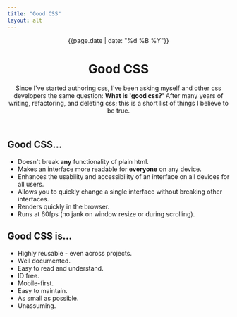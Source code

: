 ```yaml
---
title: "Good CSS"
layout: alt
---
```

<header class="ph3 pt4 pt5-ns bg-washed-blue black-80">
  <time class="f6 tl tc-ns db" datetime="{{page.date}}">{{page.date | date: "%d %B %Y"}}</time>
  <h1 class="f5 f3-m f1-l ttu tracked tl tc-ns">
    Good CSS
  </h1>
  <div class="pb5 bb b--black-10">
    <p class="lh-copy f4 f3-m f2-l center measure">
      Since I've started authoring css, I've been asking myself and other css developers the same question: <b>What is 'good css?'</b>
      After many years of writing, refactoring, and deleting css; this is a short list of things I believe to be true.
    </p>
  </div>
</header>
<div class="ph3 measure f4 center">
  <h2 class="f3 fw5 mt5 mb3">
    Good CSS...
  </h2>
  <ul class="f4 f3-ns list pl0 lh-copy mt0">
    <li class="mb3">Doesn't break <b>any</b> functionality of plain html.</li>
    <li class="mb3">Makes an interface more readable for <b>everyone</b> on any device.</li>
    <li class="mb3">Enhances the usability and accessibility of an interface on all devices for all users.</li>
    <li class="mb3">Allows you to quickly change a single interface without breaking other interfaces.</li>
    <li class="mb3">Renders quickly in the browser.</li>
    <li class="mb3">Runs at 60fps (no jank on window resize or during scrolling).</li>
  </ul>
  <h2 class="f3 fw5 mt5 mb3">
    Good CSS is...
  </h2>
  <ul class="list pl0 lh-copy mt0">
    <li class="mb3">Highly reusable - even across projects.</li>
    <li class="mb3">Well documented.</li>
    <li class="mb3">Easy to read and understand.</li>
    <li class="mb3">ID free.</li>
    <li class="mb3">Mobile-first.</li>
    <li class="mb3">Easy to maintain.</li>
    <li class="mb3">As small as possible.</li>
    <li class="mb3">Unassuming.</li>
  </ul>
</div>
